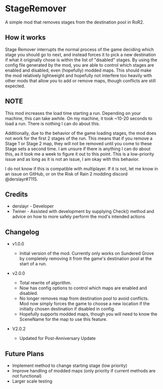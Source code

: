 
# StageRemover

A simple mod that removes stages from the destination pool in RoR2.

## How it works

Stage Remover interrupts the normal process of the game deciding which stage you should go to next, and instead forces it to pick a new destination if what it originally chose is within the list of "disabled" stages. By using the config file generated by the mod, you are able to control which stages are enabled and disabled, even (hopefully) modded maps. This should make the mod relatively lightweight and hopefully not interfere too heavily with other mods that allow you to add or remove maps, though conflicts are still expected.

## NOTE

 This mod increases the load time starting a run. Depending on your machine, this can take awhile. On my machine, it took ~10-20 seconds to load a run. There is nothing I can do about this.
 
 Additionally, due to the behavior of the game loading stages, the mod does not work for the first 2 stages of the run. This means that if you remove a Stage 1 or Stage 2 map, they will not be removed until you come to these Stage sets a second time. I am unsure if there is anything I can do about this, as it took me a week to figure it out to this point. This is a low-priority issue and as long as it is not an issue, I am okay with this behavior.
 
 I do not know if this is compatible with multiplayer. If it is not, let me know in an issue on GitHub, or on the Risk of Rain 2 modding discord @derslayr#7115.

## Credits

 - derslayr - Developer
 - Twiner - Assisted with development by supplying Check() method and advice on how to more safely perform the mod's intended actions

## Changelog

 - v1.0.0
	- Initial version of the mod. Currently only works on Sundered Grove by completely removing it from the game's destination pool at the start of a run.
 - v2.0.0
	 - Total rewrite of algorithm.
	 - Now has config options to control which maps are enabled and disabled.
	 - No longer removes map from destination pool to avoid conflicts. Mod now simply forces the game to choose a new location if the initially chosen destination if disabled in config.
	 - Hopefully supports modded maps, though you will need to know the SceneName for the map to use this feature.

 - V2.0.2
	 - Updated for Post-Anniversary Update
	 
## Future Plans

 - Implement method to change starting stage (low priority)
 - Improve handling of modded maps (only priority if current methods are not functional)
 - Larger scale testing
